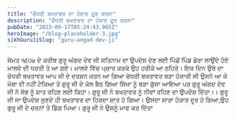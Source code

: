 ```yaml
---
title: "ਚੌਧਰੀ ਬਖਤਾਵਰ ਦਾ ਹੰਕਾਰ ਦੂਰ ਕਰਨਾ"
description: "ਚੌਧਰੀ ਬਖਤਾਵਰ ਦਾ ਹੰਕਾਰ ਦੂਰ ਕਰਨਾ"
pubDate: "2023-09-17T05:24:43.965Z"
heroImage: "/blog-placeholder-3.jpg"
sikhGuruJiSlug: "guru-angad-dev-ji"
---
```


ਸੰਮਤ ੧੬੦੪ ਦੇ ਕਰੀਬ ਗੁਰੂ ਅੰਗਦ ਦੇਵ ਜੀ ਸਤਿਨਾਮ ਦਾ ਉਪਦੇਸ਼ ਦੇਣ ਲਈ ਪਿੰਡੋਂ ਪਿੰਡ ਡੇਰਾ ਲਾਉਂਦੇ ਹੋਏ ਮਾਲਵੇ ਦੀ ਧਰਤੀ ਤੇ ਆ ਗਏ। ਮਾਲਵੇ ਵਿੱਚ ਪ੍ਚਾਰ ਕਰਕੇ ਉਹ ਹਰੀਕੇ ਆ ਠਹਿਰੇ। ਇਕ ਦਿਨ ਉਥੇ ਦਾ ਚੋਧਰੀ ਬਖਤਾਵਰ ਆਪ ਜੀ ਦੇ ਦਰਸ਼ਨ ਕਰਨ ਆ ਗਿਆ ਚੋਧਰੀ ਬਖਤਾਵਰ ਬੜਾ ਹੰਕਾਰੀ ਸੀ ਉਸਨੇ ਆ ਕੇ ਮੱਥਾ ਵੀ ਨਹੀਂ ਟੇਕਿਆ ਤੇ ਗੁਰੂ ਜੀ ਦੇ ਕੋਲ ਬੈਠ ਗਿਆ ਸਿੱਖਾ ਨੂੰ ਬੜਾ ਗੁੱਸਾ ਆਇਆ ਪਰ ਗੁਰੂ ਅੰਗਦ ਦੇਵ ਜੀ ਨੇ ਸੱਭ ਨੂੰ ਸ਼ਾਤ ਰਹਿਣ ਲਈ ਕਿਹਾ। ਗੁਰੂ ਜੀ ਨੇ ਬਖਤਾਵਰ ਨੂੰ ਨੀਵਾਂ ਰਹਿਣ ਦਾ ਉਪਦੇਸ਼ ਦਿੱਤਾ।।
ਗੁਰੂ ਜੀ ਜਾ ਉਪਦੇਸ਼ ਸੁਣਦੇ ਹੀ ਬਖਤਾਵਰ ਦਾ ਹਿਰਦਾ ਸ਼ਾ਼ਤ ਹੋ ਗਿਆ। ਉਸਦਾ ਸਾਰਾ ਹੰਕਾਰ ਦੂਰ ਹੋ ਗਿਆ,ਉਹ ਗੁਰੂ ਜੀ ਦੇ ਚਰਨਾਂ ਤੇ ਡਿੱਗ ਪਿਆ। ਗੁਰੂ ਜੀ ਨੇ ਉਸਨੂੰ ਮਾਫ ਕਰ ਦਿੱਤਾ
